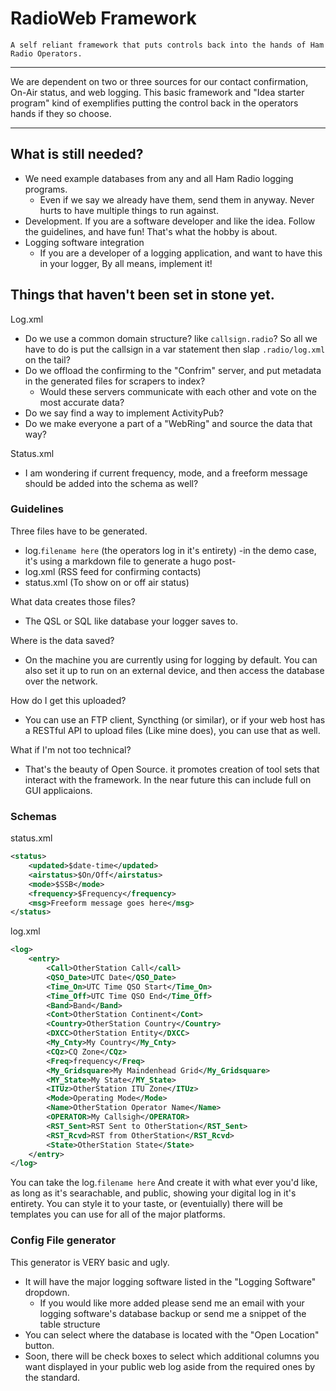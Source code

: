 # RadioWeb Framework
` A self reliant framework that puts controls back into the hands of Ham Radio Operators. `

---

We are dependent on two or three sources for our contact confirmation, On-Air status, and web logging. 
This basic framework and "Idea starter program" kind of exemplifies putting the control back in the operators hands if they so choose. 

---

## What is still needed?
- We need example databases from any and all Ham Radio logging programs. 
    - Even if we say we already have them, send them in anyway. Never hurts to have multiple things to run against.
- Development. If you are a software developer and like the idea. Follow the guidelines, and have fun! That's what the hobby is about.
- Logging software integration
    - If you are a developer of a logging application, and want to have this in your logger, By all means, implement it! 

## Things that haven't been set in stone yet. 
Log.xml
- Do we use a common domain structure? like `callsign.radio`? So all we have to do is put the callsign in a var statement then slap `.radio/log.xml` on the tail?
- Do we offload the confirming to the "Confrim" server, and put metadata in the generated files for scrapers to index? 
    - Would these servers communicate with each other and vote on the most accurate data?
- Do we say find a way to implement ActivityPub?
- Do we make everyone a part of a "WebRing" and source the data that way?

Status.xml
- I am wondering if current frequency, mode, and a freeform message should be added into the schema as well?

### Guidelines


Three files have to be generated. 
   - log.`filename here` (the operators log in it's entirety) -in the demo case, it's using a markdown file to generate a hugo post- 
   - log.xml (RSS feed for confirming contacts)
   - status.xml (To show on or off air status)

What data creates those files? 
   - The QSL or SQL like database your logger saves to. 

Where is the data saved?
- On the machine you are currently using for logging by default. You can also set it up to run on an external device, and then access the database over the network. 

How do I get this uploaded?
- You can use an FTP client, Syncthing (or similar), or if your web host has a RESTful API to upload files (Like mine does), you can use that as well.

What if I'm not too technical?
- That's the beauty of Open Source. it promotes creation of tool sets that interact with the framework. In the near future this can include full on GUI applicaions. 


### Schemas
status.xml
```xml
<status>
    <updated>$date-time</updated>
    <airstatus>$On/Off</airstatus>
    <mode>$SSB</mode>
    <frequency>$Frequency</frequency>
    <msg>Freeform message goes here</msg>
</status>
```
log.xml
```xml
<log>
    <entry>
        <Call>OtherStation Call</call>
        <QSO_Date>UTC Date</QSO_Date>
        <Time_On>UTC Time QSO Start</Time_On>
        <Time_Off>UTC Time QSO End</Time_Off>
        <Band>Band</Band>
        <Cont>OtherStation Continent</Cont>
        <Country>OtherStation Country</Country>
        <DXCC>OtherStation Entity</DXCC>
        <My_Cnty>My Country</My_Cnty>
        <CQz>CQ Zone</CQz>
        <Freq>frequency</Freq>
        <My_Gridsquare>My Maindenhead Grid</My_Gridsquare>
        <MY_State>My State</MY_State>
        <ITUz>OtherStation ITU Zone</ITUz>
        <Mode>Operating Mode</Mode>
        <Name>OtherStation Operator Name</Name>
        <OPERATOR>My Callsigh</OPERATOR>
        <RST_Sent>RST Sent to OtherStation</RST_Sent>
        <RST_Rcvd>RST from OtherStation</RST_Rcvd>
        <State>OtherStation State</State>
    </entry>
</log>

```
You can take the log.`filename here` And create it with what ever you'd like, as long as it's searachable, and public, showing your digital log in it's entirety. You can style it to your taste, or (eventuially) there will be templates you can use for all of the major platforms. 

### Config File generator
This generator is VERY basic and ugly. 
- It will have the major logging software listed in the "Logging Software" dropdown. 
    - If you would like more added please send me an email with your logging software's database backup or send me a snippet of the table structure
- You can select where the database is located with the "Open Location" button.
- Soon, there will be check boxes to select which additional columns you want displayed in your public web log aside from the required ones by the standard. 
